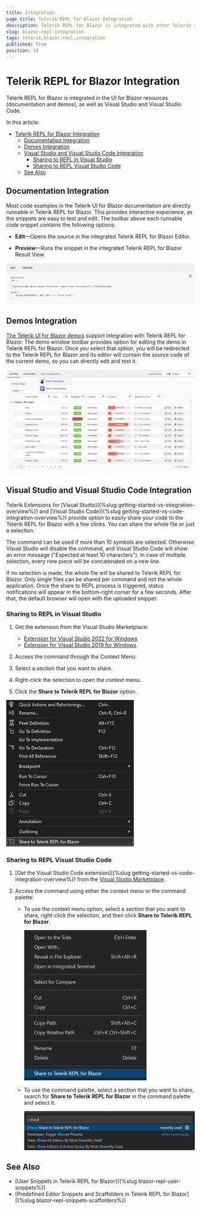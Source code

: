 ```yaml
---
title: Integration
page_title: Telerik REPL for Blazor Integration
description: Telerik REPL for Blazor is integrated with other Telerik resources like demos and documentation as well as Visual Studio and Visual Studio Code.
slug: blazor-repl-integration
tags: telerik,blazor,repl,integration
published: True
position: 10
---
```


# Telerik REPL for Blazor Integration

Telerik REPL for Blazor is integrated in the UI for Blazor resources (documentation and demos), as well as Visual Studio and Visual Studio Code.

In this article:

- [Telerik REPL for Blazor Integration](#telerik-repl-for-blazor-integration)
  - [Documentation Integration](#documentation-integration)
  - [Demos Integration](#demos-integration)
  - [Visual Studio and Visual Studio Code Integration](#visual-studio-and-visual-studio-code-integration)
    - [Sharing to REPL in Visual Studio](#sharing-to-repl-in-visual-studio)
    - [Sharing to REPL Visual Studio Code](#sharing-to-repl-visual-studio-code)
  - [See Also](#see-also)

## Documentation Integration

Most code examples in the Telerik UI for Blazor documentation are directly runnable in Telerik REPL for Blazor. This provides interactive experience, as the snippets are easy to test and edit. The toolbar above each runnable code snippet contains the following options:

* **Edit**&mdash;Opens the source in the integrated Telerik REPL for Blazor Editor.

* **Preview**&mdash;Runs the snippet in the integrated Telerik REPL for Blazor Result View.


![Documentation Integration](../images/repl-docs-integration.png)


## Demos Integration

[The Telerik UI for Blazor demos](https://demos.telerik.com/blazor-ui) support integration with Telerik REPL for Blazor. The demo window toolbar provides option for editing the demo in Telerik REPL for Blazor. Once you select that option, you will be redirected to the Telerik REPL for Blazor and its editor will contain the source code of the current demo, so you can directly edit and test it.

![Demos Integration](../images/repl-demos-integration.png)


## Visual Studio and Visual Studio Code Integration

Telerik Extensions for [Visual Studio]({%slug getting-started-vs-integration-overview%}) and [Visual Studio Code]({%slug getting-started-vs-code-integration-overview%}) provide option to easily share your code to the Telerik REPL for Blazor with a few clicks. You can share the whole file or just a selection.

The command can be used if more than 10 symbols are selected. Otherwise Visual Studio will disable the command, and Visual Studio Code will show an error message ("Expected at least 10 characters"). In case of multiple selection, every new piece will be concatenated on a new line.

If no selection is made, the whole file will be shared to Telerik REPL for Blazor. Only single files can be shared per command and not the whole application. Once the share to REPL process is triggered, status notifications will appear in the bottom-right corner for a few seconds. After that, the default browser will open with the uploaded snippet.

### Sharing to REPL in Visual Studio

1. Get the extension from the Visual Studio Marketplace:

   * <a href="https://marketplace.visualstudio.com/items?itemName=TelerikInc.ProgressTelerikBlazorVSExtensions" target="_blank">Extension for Visual Studio 2022 for Windows</a>
   * <a href="https://marketplace.visualstudio.com/items?itemName=TelerikInc.TelerikBlazorVSExtensions" target="_blank">Extension for Visual Studio 2019 for Windows</a>

1. Access the command through the Context Menu:

  1. Select a section that you want to share.
  1. Right-click the selection to open the context menu.
  1. Click the **Share to Telerik REPL for Blazor** option.
    
![VS - Share to Telerik REPL for Blazor](../images/vs-extension-share-to-repl.png)

### Sharing to REPL Visual Studio Code

1. [Get the Visual Studio Code extension]({%slug getting-started-vs-code-integration-overview%}) from the [Visual Studio Marketplace](https://marketplace.visualstudio.com/items?itemName=TelerikInc.blazortemplatewizard).

1. Access the command using either the context menu or the command palette:

    * To use the context menu option, select a section that you want to share, right-click the selection, and then click **Share to Telerik REPL for Blazor**.

        ![VS Code - Share to Telerik REPL for Blazor](../images/vs-code-extension-share-to-repl.png)

    * To use the command palette, select a section that you want to share, search for **Share to Telerik REPL for Blazor** in the command palette and select it.

        ![VS Code - Share to Telerik REPL for Blazor](../images/vs-code-extension-share-to-repl-command-palette.png)


## See Also

* [User Snippets in Telerik REPL for Blazor]({%slug blazor-repl-user-snippets%})
* [Predefined Editor Snippets and Scaffolders in Telerik REPL for Blazor]({%slug blazor-repl-snippets-scaffolders%})